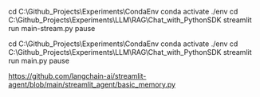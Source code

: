 cd C:\Github_Projects\Experiments\CondaEnv
conda activate ./env
cd C:\Github_Projects\Experiments\LLM\RAG\Chat_with_PythonSDK
streamlit run main-stream.py
pause

cd C:\Github_Projects\Experiments\CondaEnv
conda activate ./env
cd C:\Github_Projects\Experiments\LLM\RAG\Chat_with_PythonSDK
streamlit run main.py
pause


https://github.com/langchain-ai/streamlit-agent/blob/main/streamlit_agent/basic_memory.py